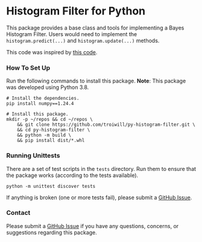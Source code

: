 # Histogram Filter for Python

This package provides a base class and tools for implementing a Bayes Histogram Filter. Users would need to implement
the `histogram.predict(...)` and `histogram.update(...)` methods.

This code was inspired by [this code](https://irwinsnet.github.io/probrob/nb07.html).

### How To Set Up
Run the following commands to install this package. **Note**: This package was developed using Python 3.8.
```commandline
# Install the dependencies.
pip install numpy==1.24.4

# Install this package.
mkdir -p ~/repos && cd ~/repos \
    && git clone https://github.com/troiwill/py-histogram-filter.git \
    && cd py-histogram-filter \
    && python -m build \
    && pip install dist/*.whl
```

### Running Unittests
There are a set of test scripts in the `tests` directory. Run them to ensure that the package works
(according to the tests available).
```commandline
python -m unittest discover tests
```

If anything is broken (one or more tests fail), please submit a
[GitHub Issue](https://github.com/troiwill/py-histogram-filter/issues).

### Contact
Please submit a [GitHub Issue](https://github.com/troiwill/py-histogram-filter/issues) if you have any questions, 
concerns, or suggestions regarding this package.
